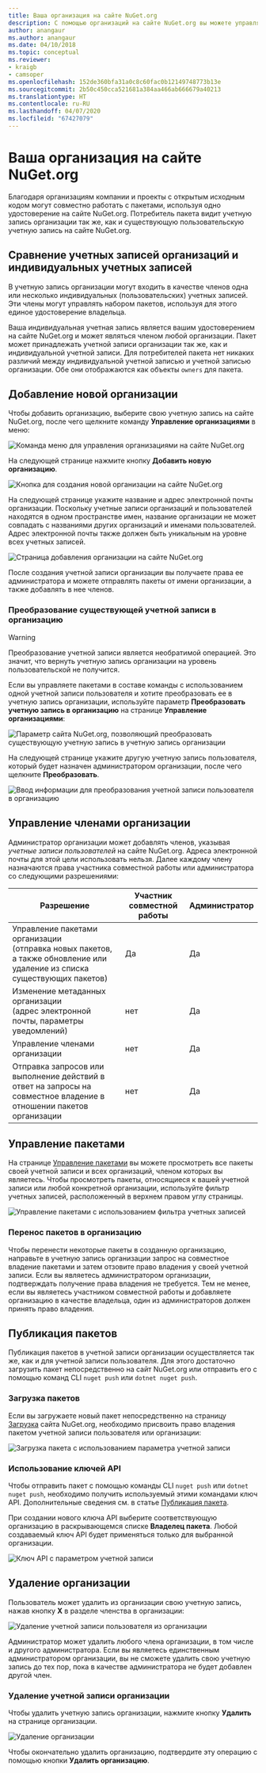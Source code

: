 ```yaml
---
title: Ваша организация на сайте NuGet.org
description: С помощью организаций на сайте NuGet.org вы можете управлять пакетами, публикуемыми группой или командой в среде компании.
author: anangaur
ms.author: anangaur
ms.date: 04/10/2018
ms.topic: conceptual
ms.reviewer:
- kraigb
- camsoper
ms.openlocfilehash: 152de360bfa31a0c8c60fac0b12149748773b13e
ms.sourcegitcommit: 2b50c450cca521681a384aa466ab666679a40213
ms.translationtype: HT
ms.contentlocale: ru-RU
ms.lasthandoff: 04/07/2020
ms.locfileid: "67427079"
---
```

# <a name="your-organization-on-nugetorg"></a>Ваша организация на сайте NuGet.org

Благодаря организациям компании и проекты с открытым исходным кодом могут совместно работать с пакетами, используя одно удостоверение на сайте NuGet.org. Потребитель пакета видит учетную запись организации так же, как и существующую пользовательскую учетную запись на сайте NuGet.org.

## <a name="organization-accounts-vs-individual-accounts"></a>Сравнение учетных записей организаций и индивидуальных учетных записей

В учетную запись организации могут входить в качестве членов одна или несколько индивидуальных (пользовательских) учетных записей. Эти члены могут управлять набором пакетов, используя для этого единое удостоверение владельца.

Ваша индивидуальная учетная запись является вашим удостоверением на сайте NuGet.org и может являться членом любой организации. Пакет может принадлежать учетной записи организации так же, как и индивидуальной учетной записи. Для потребителей пакета нет никаких различий между индивидуальной учетной записью и учетной записью организации. Обе они отображаются как объекты `owners` для пакета.

## <a name="adding-a-new-organization"></a>Добавление новой организации

Чтобы добавить организацию, выберите свою учетную запись на сайте NuGet.org, после чего щелкните команду **Управление организациями** в меню:

![Команда меню для управления организациями на сайте NuGet.org](media/org-manage-option.png)

На следующей странице нажмите кнопку **Добавить новую организацию**.

![Кнопка для создания новой организации на сайте NuGet.org](media/org-add-new-option.png)

На следующей странице укажите название и адрес электронной почты организации. Поскольку учетные записи организаций и пользователей находятся в одном пространстве имен, название организации не может совпадать с названиями других организаций и именами пользователей. Адрес электронной почты также должен быть уникальным на уровне всех учетных записей.

![Страница добавления организации на сайте NuGet.org](media/org-add-new-page.png)

После создания учетной записи организации вы получаете права ее администратора и можете отправлять пакеты от имени организации, а также добавлять в нее членов.

### <a name="transform-existing-account-to-an-organization"></a>Преобразование существующей учетной записи в организацию

> [!Warning]
> Преобразование учетной записи является необратимой операцией. Это значит, что вернуть учетную запись организации на уровень пользовательской не получится.

Если вы управляете пакетами в составе команды с использованием одной учетной записи пользователя и хотите преобразовать ее в учетную запись организации, используйте параметр **Преобразовать учетную запись в организацию** на странице **Управление организациями**:

![Параметр сайта NuGet.org, позволяющий преобразовать существующую учетную запись в учетную запись организации](media/org-transform-option.png)

На следующей странице укажите другую учетную запись пользователя, который будет назначен администратором организации, после чего щелкните **Преобразовать**.

![Ввод информации для преобразования учетной записи пользователя в организацию](media/org-transform-page.png)

## <a name="managing-organization-members"></a>Управление членами организации

Администратор организации может добавлять членов, указывая *учетные записи пользователей* на сайте NuGet.org. Адреса электронной почты для этой цели использовать нельзя. Далее каждому члену назначаются права участника совместной работы или администратора со следующими разрешениями:

| Разрешение | Участник совместной работы | Администратор |
| --- | --- | --- |
| Управление пакетами организации<br/>(отправка новых пакетов, а также обновление или удаление из списка существующих пакетов) | Да | Да |
| Изменение метаданных организации<br/>(адрес электронной почты, параметры уведомлений) | нет | Да |
| Управление членами организации | нет | Да |
| Отправка запросов или выполнение действий в ответ на запросы на совместное владение в отношении пакетов организации | нет | Да |

## <a name="managing-packages"></a>Управление пакетами

На странице [Управление пакетами](https://www.nuget.org/account/Packages) вы можете просмотреть все пакеты своей учетной записи и всех организаций, членом которых вы являетесь. Чтобы просмотреть пакеты, относящиеся к вашей учетной записи или любой конкретной организации, используйте фильтр учетных записей, расположенный в верхнем правом углу страницы.

![Управление пакетами с использованием фильтра учетных записей](media/org-manage-packages-option.png)

### <a name="transferring-packages-to-an-organization"></a>Перенос пакетов в организацию
Чтобы перенести некоторые пакеты в созданную организацию, направьте в учетную запись организации запрос на совместное владение пакетами и затем отзовите право владения у своей учетной записи. Если вы являетесь администратором организации, подтверждать получение права владения не требуется. Тем не менее, если вы являетесь участником совместной работы и добавляете организацию в качестве владельца, один из администраторов должен принять право владения.

## <a name="publishing-packages"></a>Публикация пакетов

Публикация пакетов в учетной записи организации осуществляется так же, как и для учетной записи пользователя. Для этого достаточно загрузить пакет непосредственно на сайт NuGet.org или отправить его с помощью команд CLI `nuget push` или `dotnet nuget push`.

### <a name="uploading-packages"></a>Загрузка пакетов

Если вы загружаете новый пакет непосредственно на страницу [Загрузка](https://www.nuget.org/packages/manage/upload) сайта NuGet.org, необходимо присвоить право владения пакетом учетной записи пользователя или организации:

![Загрузка пакета с использованием параметра учетной записи](media/org-upload-option.png)

### <a name="using-api-keys"></a>Использование ключей API

Чтобы отправить пакет с помощью команды CLI `nuget push` или `dotnet nuget push`, необходимо получить используемый этими командами ключ API. Дополнительные сведения см. в статье [Публикация пакета](../quickstart/create-and-publish-a-package-using-visual-studio.md#publish-the-package).

При создании нового ключа API выберите соответствующую организацию в раскрывающемся списке **Владелец пакета**. Любой создаваемый ключ API будет применяться только для выбранной организации.

![Ключ API с параметром учетной записи](media/org-apikey-option.png)

## <a name="removing-an-organization"></a>Удаление организации

Пользователь может удалить из организации свою учетную запись, нажав кнопку **X** в разделе членства в организации:

![Удаление учетной записи пользователя из организации](media/org-remove-self-option.png)

Администратор может удалить любого члена организации, в том числе и другого администратора. Если вы являетесь единственным администратором организации, вы не сможете удалить свою учетную запись до тех пор, пока в качестве администратора не будет добавлен другой член.

### <a name="deleting-an-organization-account"></a>Удаление учетной записи организации

Чтобы удалить учетную запись организации, нажмите кнопку **Удалить** на странице организации.

![Удаление организации](media/org-delete-option.png)

Чтобы окончательно удалить организацию, подтвердите эту операцию с помощью кнопки **Удалить организацию**.

